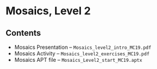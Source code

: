 # Mosaics, Level 2


## Contents
* Mosaics Presentation &ndash; `Mosaics_level2_intro_MC19.pdf`
* Mosaics Activity &ndash; `Mosaics_level2_exercises_MC19.pdf`
* Mosaics APT file &ndash; `Mosaics_Level2_start_MC19.aptx`


